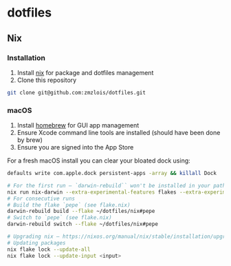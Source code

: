 # dotfiles

## Nix

### Installation

1. Install [nix](https://nixos.org/download) for package and dotfiles management
2. Clone this repository

```sh
git clone git@github.com:zmzlois/dotfiles.git
```

### macOS

1. Install [homebrew](https://brew.sh) for GUI app management
2. Ensure Xcode command line tools are installed (should have been done by brew)
3. Ensure you are signed into the App Store

For a fresh macOS install you can clear your bloated dock using:

```sh
defaults write com.apple.dock persistent-apps -array && killall Dock
```

```sh
# For the first run — `darwin-rebuild`` won't be installed in your path yet
nix run nix-darwin --extra-experimental-features flakes --extra-experimental-features nix-command -- switch --flake ~/dotfiles/nix#pepe
# For consecutive runs
# Build the flake `pepe` (see flake.nix)
darwin-rebuild build --flake ~/dotfiles/nix#pepe
# Switch to `pepe` (see flake.nix)
darwin-rebuild switch --flake ~/dotfiles/nix#pepe
```

```sh
# Upgrading nix — https://nixos.org/manual/nix/stable/installation/upgrading
# Updating packages
nix flake lock --update-all
nix flake lock --update-input <input>
```
